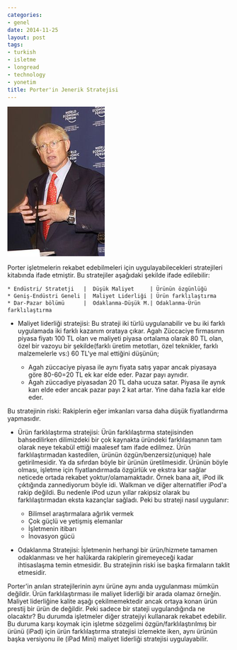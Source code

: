 ```yaml
---
categories:
- genel
date: 2014-11-25
layout: post
tags:
- turkish
- isletme
- longread
- technology
- yonetim
title: Porter'in Jenerik Stratejisi
---
```


[![Porter](/images/220px-Michael_Porter.jpg)](http://tr.wikipedia.org/wiki/Michael_Porter)

Porter işletmelerin rekabet edebilmeleri için uygulayabilecekleri stratejileri kitabında ifade etmiştir. Bu stratejiler aşağıdaki şekilde ifade edilebilir:

```
* Endüstri/ Stratetji   |  Düşük Maliyet     | Ürünün özgünlüğü  
* Geniş-Endüstri Geneli |  Maliyet Liderliği | Ürün farklılaştırma
* Dar-Pazar bölümü      |  Odaklanma-Düşük M.| Odaklanma-Ürün farklılaştırma
```

- Maliyet liderliği stratejisi: Bu strateji iki türlü uygulanabilir ve bu iki farklı uygulamada iki farklı kazanım orataya çıkar. Agah Züccaciye firmasının piyasa fiyatı 100 TL olan ve maliyeti piyasa ortalama olarak 80 TL olan, özel bir vazoyu bir şekilde(farklı üretim metotları, özel teknikler, farklı malzemelerle vs:) 60 TL'ye mal ettiğini düşünün;
    
    - Agah züccaciye piyasa ile aynı fiyata satış yapar ancak piyasaya göre 80-60=20 TL ek kar elde eder. Pazar payı aynıdır.
    - Agah züccadiye piyasadan 20 TL daha ucuza satar. Piyasa ile aynık karı elde eder ancak pazar payı 2 kat artar. Yine daha fazla kar elde eder.

Bu stratejinin riski: Rakiplerin eğer imkanları varsa daha düşük fiyatlandırma yapmasıdır.

- Ürün farklılaştırma stratejisi: Ürün farklılaştırma statejisinden bahsedilirken dilimizdeki bir çok kaynakta üründeki farklılaşmanın tam olarak neye tekabül ettiği maalesef tam ifade edilmez. Ürün farklılaştırmadan kastedilen, ürünün özgün/benzersiz(unique) hale getirilmesidir. Ya da sıfırdan böyle bir ürünün üretilmesidir. Ürünün böyle olması, işletme için fiyatlandırmada özgürlük ve ekstra kar sağlar neticede ortada rekabet yoktur/olamamaktadır. Örnek bana ait, iPod ilk çıktığında zannediyorum böyle idi. Walkman ve diğer alternatifler iPod'a rakip değildi. Bu nedenle iPod uzun yıllar rakipsiz olarak bu farklılaştırmadan eksta kazançlar sağladı. Peki bu strateji nasıl uygulanır:
    
    - Bilimsel araştırmalara ağırlık vermek
    - Çok güçlü ve yetişmiş elemanlar
    - İşletmenin itibarı
    - İnovasyon gücü
- Odaklanma Stratejisi: İşletmenin herhangi bir ürün/hizmete tamamen odaklanması ve her halükarda rakiplerin giremeyeceği kadar ihtisaslaşma temin etmesidir. Bu stratejinin riski ise başka firmaların taklit etmesidir.
    

Porter'in anılan stratejilerinin aynı ürüne aynı anda uygulanması mümkün değildir. Ürün farklılaştırması ile maliyet liderliği bir arada olamaz örneğin. Maliyet liderliğine kalite aşağı çekilmemektedir ancak ortaya konan ürün prestij bir ürün de değildir. Peki sadece bir stateji uygulandığında ne olacaktır? Bu durumda işletmeler diğer stratejiyi kullanarak rekabet edebilir. Bu duruma karşı koymak için işletme sözgelimi özgün/farklılaştırılmış bir ürünü (iPad) için ürün farklılaştırma stratejisi izlemekte iken, aynı ürünün başka versiyonu ile (iPad Mini) maliyet liderliği stratejisi uygulayabilir.
